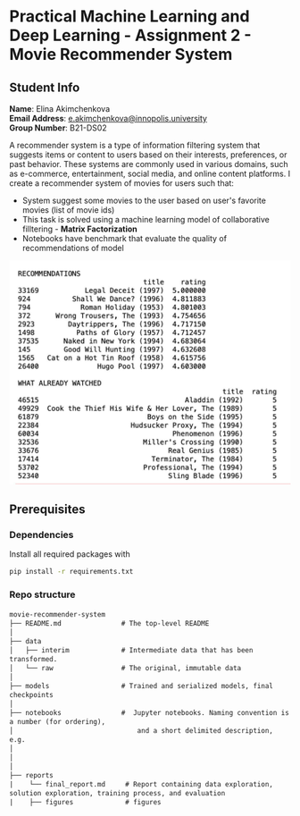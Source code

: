 # Practical Machine Learning and Deep Learning - Assignment 2 - Movie Recommender System

## Student Info

**Name**: Elina Akimchenkova  
**Email Address**: e.akimchenkova@innopolis.university  
**Group Number**: B21-DS02

A recommender system is a type of information filtering system that suggests items or content to users based on their interests, preferences, or past behavior. These systems are commonly used in various domains, such as e-commerce, entertainment, social media, and online content platforms. I create a recommender system of movies for users such that:
 - System suggest some movies to the user based on user's favorite movies (list of movie ids)
 - This task is solved using a machine learning model of collaborative filltering - **Matrix Factorization**
 - Notebooks have benchmark that evaluate the quality of recommendations of model
 
 ![recommendations](https://github.com/akmchnkv/Movie-Recommender-System/blob/main/reports/figures%20/recommendations.png)

## Prerequisites

### Dependencies
Install all required packages with
```bash
pip install -r requirements.txt
```

### Repo structure
```
movie-recommender-system
├── README.md               # The top-level README
│
├── data
│   ├── interim             # Intermediate data that has been transformed.
│   └── raw                 # The original, immutable data
│
├── models                  # Trained and serialized models, final checkpoints
│
├── notebooks               #  Jupyter notebooks. Naming convention is a number (for ordering),
│                               and a short delimited description, e.g.
│                                         
│ 
│
├── reports
|    └── final_report.md     # Report containing data exploration, solution exploration, training process, and evaluation
|    ├── figures             # figures
     


```
